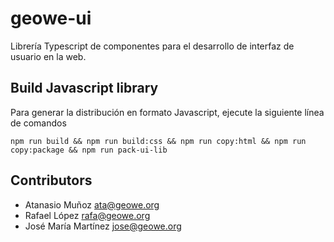 # geowe-ui

Librería Typescript de componentes para el desarrollo de interfaz de usuario en la web.

## Build Javascript library

Para generar la distribución en formato Javascript, ejecute la siguiente línea de comandos

    npm run build && npm run build:css && npm run copy:html && npm run copy:package && npm run pack-ui-lib
  
## Contributors

* Atanasio Muñoz <ata@geowe.org>
* Rafael López <rafa@geowe.org>
* José María Martínez <jose@geowe.org>
